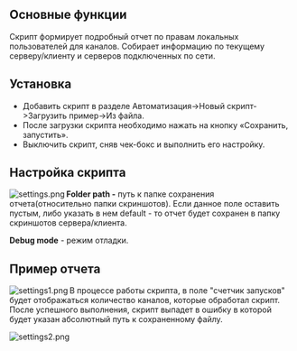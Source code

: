 ## Основные функции
Скрипт формирует подробный отчет по правам локальных пользователей для каналов. Собирает информацию по текущему серверу/клиенту и серверов подключенных по сети.

## Установка
* Добавить скрипт в разделе Автоматизация->Новый скрипт->Загрузить пример->Из файла.
* После загрузки скрипта необходимо нажать на кнопку «Сохранить, запустить».
* Выключить скрипт, сняв чек-бокс и выполнить его настройку.

## Настройка скрипта
<img src="settings.png" alt="settings.png" align=left>

**Folder path -** путь к папке сохранения отчета(относительно папки скриншотов). Если данное поле оставить пустым, либо указать в нем default - то отчет будет сохранен в папку скриншотов сервера/клиента.

**Debug mode** - режим отладки.

## Пример отчета
<img src="settings1.png" alt="settings1.png" align=left>

В процессе работы скрипта, в поле "счетчик запусков" будет отображаться количество каналов, которые обработал скрипт. После успешного выполнения, скрипт выпадет в ошибку в которой будет указан абсолютный путь к сохраненному файлу.

<img src="settings2.png" alt="settings2.png" align=left>
